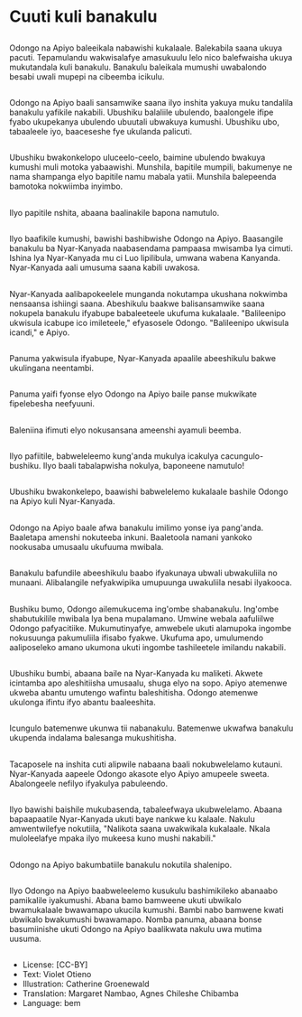 # Cuuti kuli banakulu

##
Odongo na Apiyo baleeikala nabawishi kukalaale. Balekabila saana ukuya pacuti. Tepamulandu wakwisalafye amasukuulu lelo nico balefwaisha ukuya mukutandala kuli banakulu. Banakulu baleikala mumushi uwabalondo besabi uwali mupepi na cibeemba icikulu.

##
Odongo na Apiyo baali sansamwike saana ilyo inshita yakuya muku tandalila banakulu yafikile nakabili. Ubushiku balaliile ubulendo, baalongele ifipe fyabo ukupekanya ubulendo ubuutali ubwakuya kumushi. Ubushiku ubo, tabaaleele iyo, baaceseshe fye ukulanda palicuti.

##
Ubushiku bwakonkelopo uluceelo-ceelo, baimine ubulendo bwakuya kumushi muli motoka yabaawishi. Munshila, bapitile mumpili, bakumenye ne nama shampanga elyo bapitile namu mabala yatii. Munshila balepeenda bamotoka nokwiimba inyimbo.

##
Ilyo papitile nshita, abaana baalinakile bapona namutulo.

##
Ilyo baafikile kumushi, bawishi bashibwishe Odongo na Apiyo. Baasangile banakulu ba Nyar-Kanyada naabasendama pampaasa mwisamba lya cimuti. Ishina lya Nyar-Kanyada mu ci Luo lipilibula, umwana wabena Kanyanda. Nyar-Kanyada aali umusuma saana kabili uwakosa.
 
##
Nyar-Kanyada aalibapokeelele munganda nokutampa ukushana nokwimba nensaansa ishiingi saana. Abeshikulu baakwe balisansamwike saana nokupela banakulu ifyabupe babaleeteele ukufuma kukalaale.
"Balileenipo ukwisula icabupe ico imileteele," efyasosele Odongo. "Balileenipo ukwisula icandi," e Apiyo. 

##
Panuma yakwisula ifyabupe, Nyar-Kanyada apaalile abeeshikulu bakwe ukulingana neentambi.

##
Panuma yaifi fyonse elyo Odongo na Apiyo baile panse mukwikate fipelebesha neefyuuni.

##
Baleniina ifimuti elyo nokusansana ameenshi ayamuli beemba.

##
Ilyo pafiitile, babweleleemo kung'anda mukulya icakulya cacungulo-bushiku. Ilyo baali tabalapwisha nokulya, baponeene namutulo! 

##
Ubushiku bwakonkelepo, baawishi babwelelemo kukalaale bashile Odongo na Apiyo kuli Nyar-Kanyada.

##
Odongo na Apiyo baale afwa banakulu imilimo yonse iya pang'anda. Baaletapa amenshi nokuteeba inkuni. Baaletoola namani yankoko nookusaba umusaalu ukufuuma mwibala.

##
Banakulu bafundile abeeshikulu baabo ifyakunaya ubwali ubwakuliila no munaani. Alibalangile nefyakwipika umupuunga uwakuliila nesabi ilyakooca.

##
Bushiku bumo, Odongo ailemukucema ing'ombe shabanakulu. Ing'ombe shabutukilile mwibala lya bena mupalamano. Umwine webala aafuliilwe Odongo pafyacitiike. Mukumutinyafye, amwebele ukuti alamupoka ingombe nokusuunga pakumuliila ifisabo fyakwe. Ukufuma apo, umulumendo aaliposeleko amano ukumona ukuti ingombe tashileetele imilandu nakabili.

##
Ubushiku bumbi, abaana baile na Nyar-Kanyada ku maliketi. Akwete icintamba apo aleshitiisha umusaalu, shuga elyo na sopo. Apiyo atemenwe ukweba abantu umutengo wafintu baleshitisha. Odongo atemenwe ukulonga ifintu ifyo abantu baaleeshita.

##
Icungulo batemenwe ukunwa tii nabanakulu. Batemenwe ukwafwa banakulu ukupenda indalama balesanga mukushitisha.

##
Tacaposele na inshita cuti alipwile nabaana baali nokubwelelamo kutauni. Nyar-Kanyada aapeele Odongo akasote elyo Apiyo amupeele sweeta. Abalongeele nefilyo ifyakulya pabuleendo.

##
Ilyo bawishi baishile mukubasenda, tabaleefwaya ukubwelelamo. Abaana bapaapaatile Nyar-Kanyada ukuti baye nankwe ku kalaale. Nakulu amwentwilefye nokutiila, "Nalikota saana uwakwikala kukalaale. Nkala muloleelafye mpaka ilyo mukeesa kuno mushi nakabili."

##
Odongo na Apiyo bakumbatiile banakulu nokutila shalenipo.

##
Ilyo Odongo na Apiyo baabweleelemo kusukulu bashimikileko abanaabo pamikalile iyakumushi. Abana bamo bamweene ukuti ubwikalo bwamukalaale bwawamapo ukucila kumushi. Bambi nabo bamwene kwati ubwikalo bwakumushi bwawamapo. Nomba panuma, abaana bonse basumiinishe ukuti Odongo na Apiyo baalikwata nakulu uwa mutima uusuma.

##
* License: [CC-BY]
* Text: Violet Otieno
* Illustration: Catherine Groenewald
* Translation: Margaret Nambao, Agnes Chileshe Chibamba
* Language: bem
